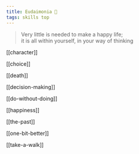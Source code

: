 ```yaml
---
title: Eudaimonia 🌱
tags: skills top
---
```


> Very little is needed to make a happy life;  
> it is all within yourself, in your way of thinking  

[[character]]

[[choice]]

[[death]]

[[decision-making]]

[[do-without-doing]] 

[[happiness]]

[[the-past]]

[[one-bit-better]]  

[[take-a-walk]]
